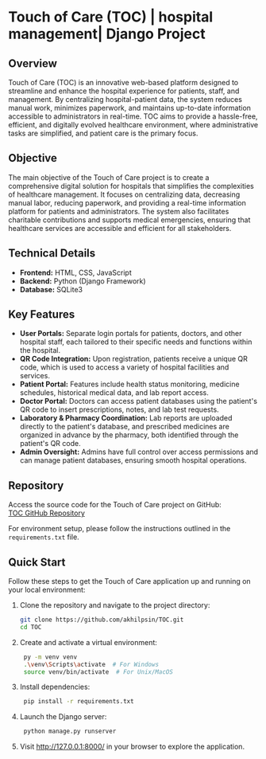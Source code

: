 # Touch of Care (TOC) | hospital management|  Django Project  
  
## Overview  
  
Touch of Care (TOC) is an innovative web-based platform designed to streamline and enhance the hospital experience for patients, staff, and management. By centralizing hospital-patient data, the system reduces manual work, minimizes paperwork, and maintains up-to-date information accessible to administrators in real-time. TOC aims to provide a hassle-free, efficient, and digitally evolved healthcare environment, where administrative tasks are simplified, and patient care is the primary focus.  
  
## Objective  
  
The main objective of the Touch of Care project is to create a comprehensive digital solution for hospitals that simplifies the complexities of healthcare management. It focuses on centralizing data, decreasing manual labor, reducing paperwork, and providing a real-time information platform for patients and administrators. The system also facilitates charitable contributions and supports medical emergencies, ensuring that healthcare services are accessible and efficient for all stakeholders.  
  
## Technical Details  
  
- **Frontend:** HTML, CSS, JavaScript  
- **Backend:** Python (Django Framework)  
- **Database:** SQLite3  
  
## Key Features  
  
- **User Portals:** Separate login portals for patients, doctors, and other hospital staff, each tailored to their specific needs and functions within the hospital.  
- **QR Code Integration:** Upon registration, patients receive a unique QR code, which is used to access a variety of hospital facilities and services.  
- **Patient Portal:** Features include health status monitoring, medicine schedules, historical medical data, and lab report access.  
- **Doctor Portal:** Doctors can access patient databases using the patient's QR code to insert prescriptions, notes, and lab test requests.  
- **Laboratory & Pharmacy Coordination:** Lab reports are uploaded directly to the patient's database, and prescribed medicines are organized in advance by the pharmacy, both identified through the patient's QR code.  
- **Admin Oversight:** Admins have full control over access permissions and can manage patient databases, ensuring smooth hospital operations.  
  
## Repository  
  
Access the source code for the Touch of Care project on GitHub:  
[TOC GitHub Repository](https://github.com/akhilpsin/TOC.git)  
  
For environment setup, please follow the instructions outlined in the `requirements.txt` file.  
  
## Quick Start  
  
Follow these steps to get the Touch of Care application up and running on your local environment:  
  
1. Clone the repository and navigate to the project directory:
   ```bash  
   git clone https://github.com/akhilpsin/TOC.git  
   cd TOC
   ```
2. Create and activate a virtual environment:
   ```bash
    py -m venv venv
    .\venv\Scripts\activate  # For Windows  
    source venv/bin/activate  # For Unix/MacOS
   ```
3. Install dependencies:
   ```bash
    pip install -r requirements.txt
   ```
4. Launch the Django server:
   ```bash
    python manage.py runserver
   ```
5. Visit http://127.0.0.1:8000/ in your browser to explore the application.
